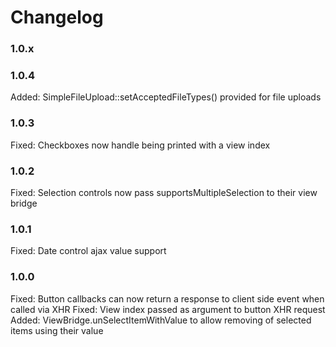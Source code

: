 # Changelog

### 1.0.x

### 1.0.4

Added:	    SimpleFileUpload::setAcceptedFileTypes() provided for file uploads

### 1.0.3

Fixed:      Checkboxes now handle being printed with a view index

### 1.0.2

Fixed:	    Selection controls now pass supportsMultipleSelection to their view bridge 

### 1.0.1

Fixed:      Date control ajax value support

### 1.0.0

Fixed:      Button callbacks can now return a response to client side event when called via XHR
Fixed:      View index passed as argument to button XHR request
Added:      ViewBridge.unSelectItemWithValue to allow removing of selected items using their value
